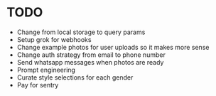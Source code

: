 # TODO

- Change from local storage to query params
- Setup grok for webhooks
- Change example photos for user uploads so it makes more sense
- Change auth strategy from email to phone number
- Send whatsapp messages when photos are ready
- Prompt engineering
- Curate style selections for each gender
- Pay for sentry
